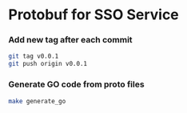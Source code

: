 # Protobuf for SSO Service
### Add new tag after each commit
````bash
git tag v0.0.1
git push origin v0.0.1
````

### Generate GO code from proto files
````bash
make generate_go
````